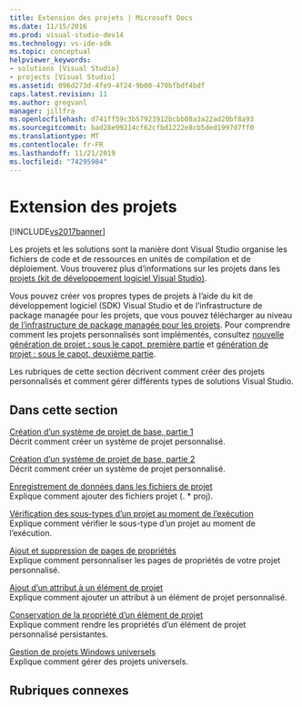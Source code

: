 ```yaml
---
title: Extension des projets | Microsoft Docs
ms.date: 11/15/2016
ms.prod: visual-studio-dev14
ms.technology: vs-ide-sdk
ms.topic: conceptual
helpviewer_keywords:
- solutions [Visual Studio]
- projects [Visual Studio]
ms.assetid: 096d273d-4fe9-4f24-9b00-470bfbdf4bdf
caps.latest.revision: 11
ms.author: gregvanl
manager: jillfra
ms.openlocfilehash: d741ff59c3b57923912bcbb08a3a22ad20bf8a93
ms.sourcegitcommit: bad28e99214cf62cfbd1222e8cb5ded1997d7ff0
ms.translationtype: MT
ms.contentlocale: fr-FR
ms.lasthandoff: 11/21/2019
ms.locfileid: "74295984"
---
```

# <a name="extending-projects"></a>Extension des projets
[!INCLUDE[vs2017banner](../includes/vs2017banner.md)]

Les projets et les solutions sont la manière dont Visual Studio organise les fichiers de code et de ressources en unités de compilation et de déploiement. Vous trouverez plus d’informations sur les projets dans les [projets (kit de développement logiciel Visual Studio)](../extensibility/extending-projects.md).  
  
 Vous pouvez créer vos propres types de projets à l’aide du kit de développement logiciel (SDK) Visual Studio et de l’infrastructure de package managée pour les projets, que vous pouvez télécharger au niveau [de l’infrastructure de package managée pour les projets](https://archive.codeplex.com/?p=mpfproj12). Pour comprendre comment les projets personnalisés sont implémentés, consultez [nouvelle génération de projet : sous le capot, première partie](../extensibility/internals/new-project-generation-under-the-hood-part-one.md) et [génération de projet : sous le capot, deuxième partie](../extensibility/internals/new-project-generation-under-the-hood-part-two.md).  
  
 Les rubriques de cette section décrivent comment créer des projets personnalisés et comment gérer différents types de solutions Visual Studio.  
  
## <a name="in-this-section"></a>Dans cette section  
 [Création d’un système de projet de base, partie 1](../extensibility/creating-a-basic-project-system-part-1.md)  
 Décrit comment créer un système de projet personnalisé.  
  
 [Création d’un système de projet de base, partie 2](../extensibility/creating-a-basic-project-system-part-2.md)  
 Décrit comment créer un système de projet personnalisé.  
  
 [Enregistrement de données dans les fichiers de projet](../extensibility/saving-data-in-project-files.md)  
 Explique comment ajouter des fichiers projet (. * proj).  
  
 [Vérification des sous-types d’un projet au moment de l’exécution](../extensibility/verifying-subtypes-of-a-project-at-run-time.md)  
 Explique comment vérifier le sous-type d’un projet au moment de l’exécution.  
  
 [Ajout et suppression de pages de propriétés](../extensibility/adding-and-removing-property-pages.md)  
 Explique comment personnaliser les pages de propriétés de votre projet personnalisé.  
  
 [Ajout d’un attribut à un élément de projet](../extensibility/adding-an-attribute-to-a-project-item.md)  
 Explique comment ajouter un attribut à un élément de projet personnalisé.  
  
 [Conservation de la propriété d’un élément de projet](../extensibility/persisting-the-property-of-a-project-item.md)  
 Explique comment rendre les propriétés d’un élément de projet personnalisé persistantes.  
  
 [Gestion de projets Windows universels](../extensibility/managing-universal-windows-projects.md)  
 Explique comment gérer des projets universels.  
  
## <a name="related-sections"></a>Rubriques connexes
